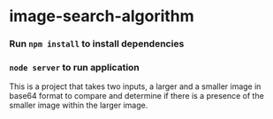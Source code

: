# image-search-algorithm

### Run ```npm install``` to install dependencies
### ```node server``` to run application

This is a project that takes two inputs, a larger and a smaller image in base64 format to compare and determine if there is a presence of the smaller image within the larger image.
